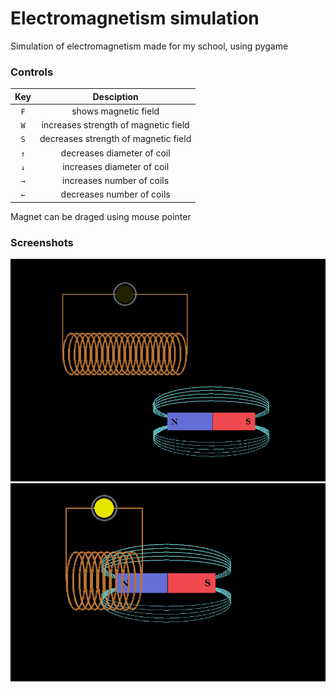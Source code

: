 # Electromagnetism simulation
Simulation of electromagnetism made for my school, using pygame

### Controls
| Key | Desciption |
|:---:|:----------:|
| `F` | shows magnetic field |
| `W` | increases strength of magnetic field |
| `S` | decreases strength of magnetic field |
| `↑` | decreases diameter of coil |
| `↓` | increases diameter of coil |
| `→` | increases number of coils |
| `←` | decreases number of coils |

Magnet can be draged using mouse pointer

### Screenshots
![](screenshots/screenshot_1.PNG)
![](screenshots/screenshot_2.PNG)

